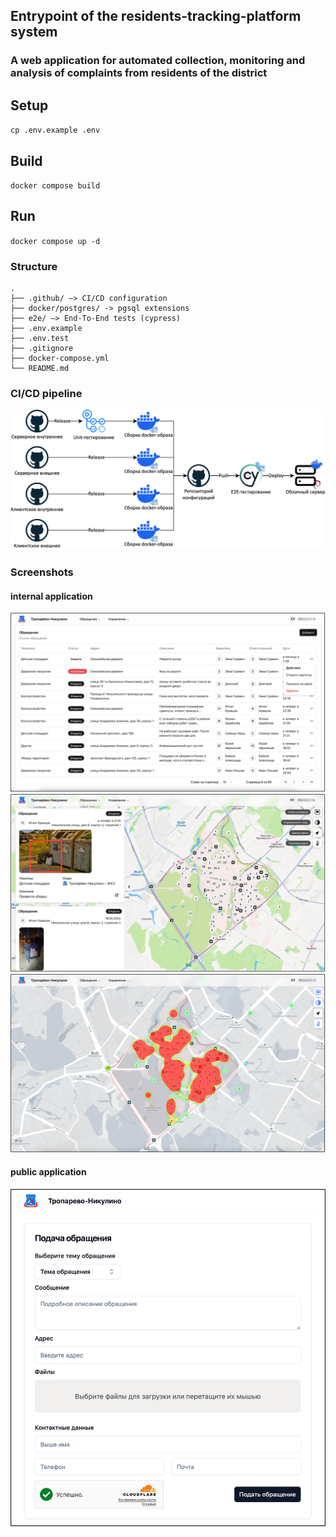 ## Entrypoint of the residents-tracking-platform system
### A web application for automated collection, monitoring and analysis of complaints from residents of the district

## Setup
`cp .env.example .env`

## Build
`docker compose build`

## Run
`docker compose up -d`

### Structure
```
.
├── .github/ –> CI/CD configuration
├── docker/postgres/ -> pgsql extensions 
├── e2e/ –> End-To-End tests (cypress)
├── .env.example
├── .env.test
├── .gitignore
├── docker-compose.yml
└── README.md
```

### CI/CD pipeline
![ci/cd pipeline](./assets/cicd.png)

### Screenshots
#### internal application
![requests table](./assets/screenshot_1.png)
![map](./assets/screenshot_2.png)
![map analytics](./assets/screenshot_3.png)
#### public application
![public webapp](./assets/screenshot_4.png)